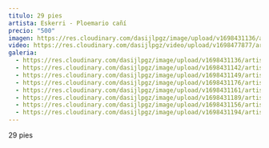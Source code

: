 ```yaml
---
titulo: 29 pies
artista: Eskerri - Ploemario cañí
precio: "500"
imagen: https://res.cloudinary.com/dasijlpgz/image/upload/v1698431136/artistas/Eskerri%20-%20Ploemario%20ca%C3%B1%C3%AD/27_29%20pies/P1070731.jpg
video: https://res.cloudinary.com/dasijlpgz/video/upload/v1698477877/artistas/Eskerri%20-%20Ploemario%20ca%C3%B1%C3%AD/27_29%20pies/Sin_t%C3%ADtulo_2.mp4
galeria:
  - https://res.cloudinary.com/dasijlpgz/image/upload/v1698431136/artistas/Eskerri%20-%20Ploemario%20ca%C3%B1%C3%AD/27_29%20pies/P1070731.jpg
  - https://res.cloudinary.com/dasijlpgz/image/upload/v1698431142/artistas/Eskerri%20-%20Ploemario%20ca%C3%B1%C3%AD/27_29%20pies/P1070733.jpg
  - https://res.cloudinary.com/dasijlpgz/image/upload/v1698431149/artistas/Eskerri%20-%20Ploemario%20ca%C3%B1%C3%AD/27_29%20pies/P1070735.jpg
  - https://res.cloudinary.com/dasijlpgz/image/upload/v1698431176/artistas/Eskerri%20-%20Ploemario%20ca%C3%B1%C3%AD/27_29%20pies/P1070741.jpg
  - https://res.cloudinary.com/dasijlpgz/image/upload/v1698431161/artistas/Eskerri%20-%20Ploemario%20ca%C3%B1%C3%AD/27_29%20pies/P1070739.jpg
  - https://res.cloudinary.com/dasijlpgz/image/upload/v1698431189/artistas/Eskerri%20-%20Ploemario%20ca%C3%B1%C3%AD/27_29%20pies/P1070744.jpg
  - https://res.cloudinary.com/dasijlpgz/image/upload/v1698431156/artistas/Eskerri%20-%20Ploemario%20ca%C3%B1%C3%AD/27_29%20pies/P1070737.jpg
  - https://res.cloudinary.com/dasijlpgz/image/upload/v1698431194/artistas/Eskerri%20-%20Ploemario%20ca%C3%B1%C3%AD/27_29%20pies/P1070746.jpg
---
```

29 pies